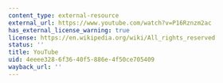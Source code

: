 ```yaml
---
content_type: external-resource
external_url: https://www.youtube.com/watch?v=P16Rznzm2ac
has_external_license_warning: true
license: https://en.wikipedia.org/wiki/All_rights_reserved
status: ''
title: YouTube
uid: 4eeee328-6f36-40f5-886e-4f50ce705409
wayback_url: ''
---
```

